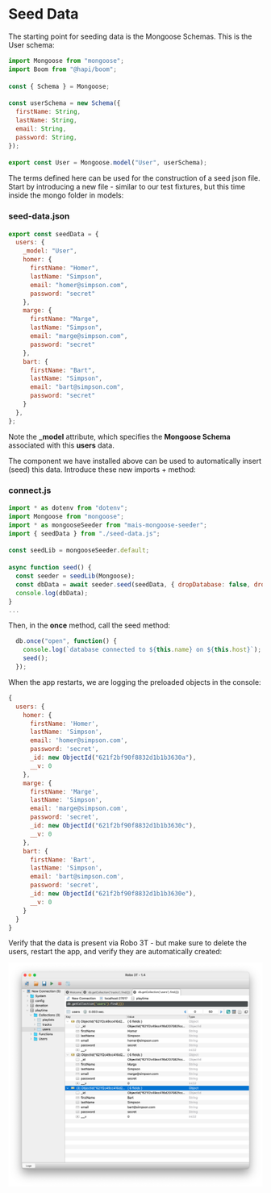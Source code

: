 # Seed Data 

The starting point for seeding data is the Mongoose Schemas. This is the User schema:

~~~javascript
import Mongoose from "mongoose";
import Boom from "@hapi/boom";

const { Schema } = Mongoose;

const userSchema = new Schema({
  firstName: String,
  lastName: String,
  email: String,
  password: String,
});

export const User = Mongoose.model("User", userSchema);
~~~

The terms defined here can be used for the construction of a seed json file. Start by introducing a new file - similar to our test fixtures, but this time inside the mongo folder in models:

### seed-data.json

```javascript
export const seedData = {
  users: {
    _model: "User",
    homer: {
      firstName: "Homer",
      lastName: "Simpson",
      email: "homer@simpson.com",
      password: "secret"
    },
    marge: {
      firstName: "Marge",
      lastName: "Simpson",
      email: "marge@simpson.com",
      password: "secret"
    },
    bart: {
      firstName: "Bart",
      lastName: "Simpson",
      email: "bart@simpson.com",
      password: "secret"
    }
  },
};
```

Note the **_model** attribute, which specifies the **Mongoose Schema** associated with this **users** data.

The component we have installed above can be used to automatically insert (seed) this data. Introduce these new imports + method:

### connect.js

~~~javascript
import * as dotenv from "dotenv";
import Mongoose from "mongoose";
import * as mongooseSeeder from "mais-mongoose-seeder";
import { seedData } from "./seed-data.js";

const seedLib = mongooseSeeder.default;

async function seed() {
  const seeder = seedLib(Mongoose);
  const dbData = await seeder.seed(seedData, { dropDatabase: false, dropCollections: true });
  console.log(dbData);
}
...
~~~

Then, in the **once** method, call the seed method:

~~~javascript
  db.once("open", function() {
    console.log(`database connected to ${this.name} on ${this.host}`);
    seed();
  });
~~~

When the app restarts, we are logging the preloaded objects in the console:

```javascript
{
  users: {
    homer: {
      firstName: 'Homer',
      lastName: 'Simpson',
      email: 'homer@simpson.com',
      password: 'secret',
      _id: new ObjectId("621f2bf90f8832d1b1b3630a"),
      __v: 0
    },
    marge: {
      firstName: 'Marge',
      lastName: 'Simpson',
      email: 'marge@simpson.com',
      password: 'secret',
      _id: new ObjectId("621f2bf90f8832d1b1b3630c"),
      __v: 0
    },
    bart: {
      firstName: 'Bart',
      lastName: 'Simpson',
      email: 'bart@simpson.com',
      password: 'secret',
      _id: new ObjectId("621f2bf90f8832d1b1b3630e"),
      __v: 0
    }
  }
}
```

Verify that the data is present via Robo 3T - but make sure to delete the users, restart the app, and verify they are automatically created:

![](img/21.png)
